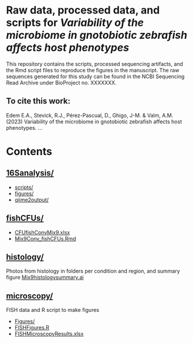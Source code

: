 # Raw data, processed data, and scripts for *Variability of the microbiome in gnotobiotic zebrafish affects host phenotypes*

This repository contains the scripts, processed sequencing artifacts, and the Rmd script files to reproduce the figures in the manuscript. The raw sequences generated for this study can be found in the NCBI Sequencing Read Archive under BioProject no. XXXXXXX.


## To cite this work:

Edem E.A., Stevick, R.J., Pérez-Pascual, D., Ghigo, J-M. & Valm, A.M. (2023) Variability of the microbiome in gnotobiotic zebrafish affects host phenotypes. ...


# Contents

## [16Sanalysis/](16Sanalysis/)
- [scripts/](16Sanalysis/scripts/)
- [figures/](16Sanalysis/figures/)
- [qiime2output/](16Sanalysis/qiime2output/)

## [fishCFUs/](fishCFUs/)
- [CFUfishConvMix9.xlsx](fishCFUs/CFUfishConvMix9.xlsx)
- [Mix9Conv_fishCFUs.Rmd](fishCFUs/Mix9Conv_fishCFUs.Rmd)

## [histology/](histology/)
Photos from histology in folders per condition and region, and summary figure [Mix9histologysummary.ai](histology/Mix9histologysummary.ai)

## [microscopy/](Microscopy/)
FISH data and R script to make figures
- [Figures/](Microscopy/Figures/)
- [FISHFigures.R](Microscopy/FISHFigures.R)
- [FISHMicroscopyResults.xlsx](Microscopy/FISHMicroscopyResults.xlsx)
